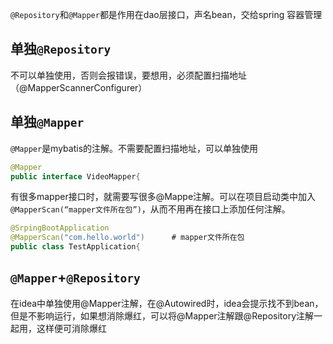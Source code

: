 `@Repository`和`@Mapper`都是作用在dao层接口，声名bean，交给spring 容器管理



## 单独`@Repository`

不可以单独使用，否则会报错误，要想用，必须配置扫描地址（@MapperScannerConfigurer）



## 单独`@Mapper`

`@Mapper`是mybatis的注解。不需要配置扫描地址，可以单独使用

```java
@Mapper
public interface VideoMapper{
```

有很多mapper接口时，就需要写很多@Mappe注解。可以在项目启动类中加入`@MapperScan(“mapper文件所在包”)`，从而不用再在接口上添加任何注解。

```java
@SrpingBootApplication
@MapperScan("com.hello.world")		# mapper文件所在包
public class TestApplication{
```

## `@Mapper`+`@Repository`

在idea中单独使用@Mapper注解，在@Autowired时，idea会提示找不到bean，但是不影响运行，如果想消除爆红，可以将@Mapper注解跟@Repository注解一起用，这样便可消除爆红
